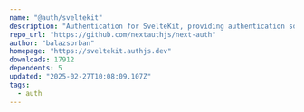 ```yaml
---
name: "@auth/sveltekit"
description: "Authentication for SvelteKit, providing authentication solutions for SvelteKit applications."
repo_url: "https://github.com/nextauthjs/next-auth"
author: "balazsorban"
homepage: "https://sveltekit.authjs.dev"
downloads: 17912
dependents: 5
updated: "2025-02-27T10:08:09.107Z"
tags: 
  - auth
---
```

